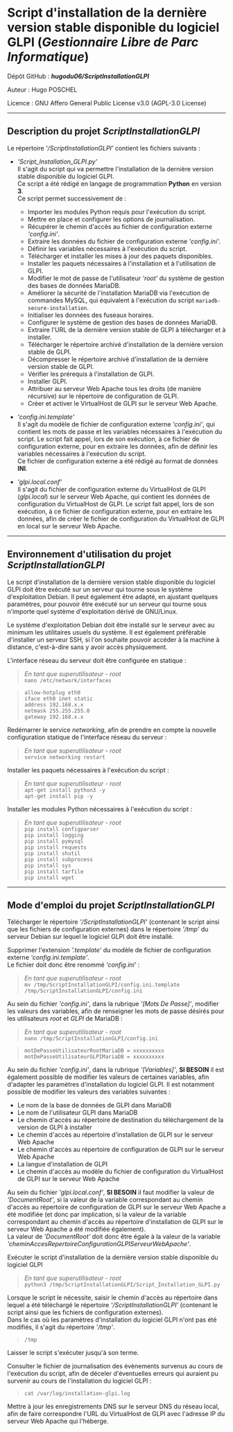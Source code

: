 # Script d'installation de la dernière version stable disponible du logiciel GLPI (*Gestionnaire Libre de Parc Informatique*)

Dépôt GitHub : ***hugodu06/ScriptInstallationGLPI***

Auteur : Hugo POSCHEL

Licence : GNU Affero General Public License v3.0 (AGPL-3.0 License)

----------

## Description du projet *ScriptInstallationGLPI*

Le répertoire *'/ScriptInstallationGLPI'* contient les fichiers suivants :

- *'Script_Installation_GLPI.py'*  
Il s'agit du script qui va permettre l'installation de la dernière version stable disponible du logiciel GLPI.  
Ce script a été rédigé en langage de programmation **Python** en version **3**.  
Ce script permet successivement de :

    - Importer les modules Python requis pour l'exécution du script.
    - Mettre en place et configurer les options de journalisation.
    - Récupérer le chemin d'accès au fichier de configuration externe *'config.ini'*.
    - Extraire les données du fichier de configuration externe *'config.ini'*.
    - Définir les variables nécessaires à l'exécution du script.
    - Télécharger et installer les mises à jour des paquets disponibles.
    - Installer les paquets nécessaires à l'installation et à l'utilisation de GLPI.
    - Modifier le mot de passe de l'utilisateur *'root'* du système de gestion des bases de données MariaDB.
    - Améliorer la sécurité de l'installation MariaDB via l'exécution de commandes MySQL, qui équivalent à l'exécution du script `mariadb-secure-installation`.
    - Initialiser les données des fuseaux horaires.
    - Configurer le système de gestion des bases de données MariaDB.
    - Extraire l'URL de la dernière version stable de GLPI à télécharger et à installer.
    - Télécharger le répertoire archivé d'installation de la dernière version stable de GLPI.
    - Décompresser le répertoire archivé d'installation de la dernière version stable de GLPI.
    - Vérifier les prérequis à l'installation de GLPI.
    - Installer GLPI.
    - Attribuer au serveur Web Apache tous les droits (de manière récursive) sur le répertoire de configuration de GLPI.
    - Créer et activer le VirtualHost de GLPI sur le serveur Web Apache.

- *'config.ini.template'*  
Il s'agit du modèle de fichier de configuration externe *'config.ini'*, qui contient les mots de passe et les variables nécessaires à l'exécution du script. Le script fait appel, lors de son exécution, à ce fichier de configuration externe, pour en extraire les données, afin de définir les variables nécessaires à l'exécution du script.  
Ce fichier de configuration externe a été rédigé au format de données **INI**.

- *'glpi.local.conf'*  
Il s'agit du fichier de configuration externe du VirtualHost de GLPI (*glpi.local*) sur le serveur Web Apache, qui contient les données de configuration du VirtualHost de GLPI. Le script fait appel, lors de son exécution, à ce fichier de configuration externe, pour en extraire les données, afin de créer le fichier de configuration du VirtualHost de GLPI en local sur le serveur Web Apache.

----------

## Environnement d'utilisation du projet *ScriptInstallationGLPI*

Le script d'installation de la dernière version stable disponible du logiciel GLPI doit être exécuté sur un serveur qui tourne sous le système d'exploitation Debian. Il peut également être adapté, en ajustant quelques paramètres, pour pouvoir être exécuté sur un serveur qui tourne sous n'importe quel système d'exploitation dérivé de GNU/Linux.

Le système d'exploitation Debian doit être installé sur le serveur avec au minimum les utilitaires usuels du système. Il est également préférable d'installer un serveur SSH, si l'on souhaite pouvoir accéder à la machine à distance, c'est-à-dire sans y avoir accès physiquement.

L'interface réseau du serveur doit être configurée en statique :

> *En tant que superutilisateur - root*  
> `nano /etc/network/interfaces`

> `allow-hotplug eth0`  
> `iface eth0 inet static`  
> `address 192.168.x.x`  
> `netmask 255.255.255.0`  
> `gateway 192.168.x.x`

Redémarrer le service *networking*, afin de prendre en compte la nouvelle configuration statique de l'interface réseau du serveur :

> *En tant que superutilisateur - root*  
> `service networking restart`

Installer les paquets nécessaires à l'exécution du script :

> *En tant que superutilisateur - root*  
> `apt-get install python3 -y`  
> `apt-get install pip -y`

Installer les modules Python nécessaires à l'exécution du script :

> *En tant que superutilisateur - root*  
> `pip install configparser`  
> `pip install logging`  
> `pip install pymysql`  
> `pip install requests`  
> `pip install shutil`  
> `pip install subprocess`  
> `pip install sys`  
> `pip install tarfile`  
> `pip install wget`

----------

## Mode d'emploi du projet *ScriptInstallationGLPI*

Télécharger le répertoire *'/ScriptInstallationGLPI'* (contenant le script ainsi que les fichiers de configuration externes) dans le répertoire *'/tmp'* du serveur Debian sur lequel le logiciel GLPI doit être installé.

Supprimer l'extension *'.template'* du modèle de fichier de configuration externe *'config.ini.template'*.  
Le fichier doit donc être renommé *'config.ini'* :

> *En tant que superutilisateur - root*  
> `mv /tmp/ScriptInstallationGLPI/config.ini.template /tmp/ScriptInstallationGLPI/config.ini`

Au sein du fichier *'config.ini'*, dans la rubrique *'[Mots De Passe]'*, modifier les valeurs des variables, afin de renseigner les mots de passe désirés pour les utilisateurs *root* et *GLPI* de MariaDB :

> *En tant que superutilisateur - root*  
> `nano /tmp/ScriptInstallationGLPI/config.ini`

> `motDePasseUtilisateurRootMariaDB = xxxxxxxxxx`  
> `motDePasseUtilisateurGLPIMariaDB = xxxxxxxxxx`

Au sein du fichier *'config.ini'*, dans la rubrique *'[Variables]'*, **SI BESOIN** il est également possible de modifier les valeurs de certaines variables, afin d'adapter les paramètres d'installation du logiciel GLPI. Il est notamment possible de modifier les valeurs des variables suivantes :

- Le nom de la base de données de GLPI dans MariaDB
- Le nom de l'utilisateur GLPI dans MariaDB
- Le chemin d'accès au répertoire de destination du téléchargement de la version de GLPI à installer
- Le chemin d'accès au répertoire d'installation de GLPI sur le serveur Web Apache
- Le chemin d'accès au répertoire de configuration de GLPI sur le serveur Web Apache
- La langue d'installation de GLPI
- Le chemin d'accès au modèle du fichier de configuration du VirtualHost de GLPI sur le serveur Web Apache

Au sein du fichier *'glpi.local.conf'*, **SI BESOIN** il faut modifier la valeur de *'DocumentRoot'*, si la valeur de la variable correspondant au chemin d'accès au répertoire de configuration de GLPI sur le serveur Web Apache a été modifiée (et donc par implication, si la valeur de la variable correspondant au chemin d'accès au répertoire d'installation de GLPI sur le serveur Web Apache a été modifiée également).  
La valeur de *'DocumentRoot'* doit donc être égale à la valeur de la variable *'cheminAccesRepertoireConfigurationGLPIServeurWebApache'*.

Exécuter le script d'installation de la dernière version stable disponible du logiciel GLPI

> *En tant que superutilisateur - root*  
> `python3 /tmp/ScriptInstallationGLPI/Script_Installation_GLPI.py`

Lorsque le script le nécessite, saisir le chemin d'accès au répertoire dans lequel a été téléchargé le répertoire *'/ScriptInstallationGLPI'* (contenant le script ainsi que les fichiers de configuration externes).  
Dans le cas où les paramètres d'installation du logiciel GLPI n'ont pas été modifiés, il s'agit du répertoire *'/tmp'*.

> `/tmp`

Laisser le script s'exécuter jusqu'à son terme.

Consulter le fichier de journalisation des évènements survenus au cours de l'exécution du script, afin de déceler d'éventuelles erreurs qui auraient pu survenir au cours de l'installation du logiciel GLPI :

> `cat /var/log/installation-glpi.log`

Mettre à jour les enregistrements DNS sur le serveur DNS du réseau local, afin de faire correspondre l'URL du VirtualHost de GLPI avec l'adresse IP du serveur Web Apache qui l'héberge.